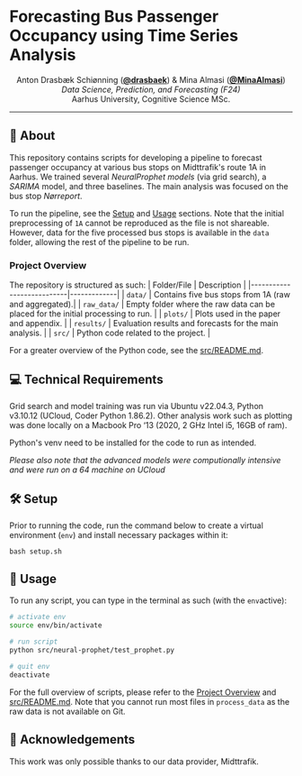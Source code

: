 # Forecasting Bus Passenger Occupancy using Time Series Analysis
<p align="center">
  Anton Drasbæk Schiønning (<strong><a href="https://github.com/drasbaek">@drasbaek</a></strong>) &
  Mina Almasi (<strong><a href="https://github.com/MinaAlmasi">@MinaAlmasi</a></strong>)<br>
  <em>Data Science, Prediction, and Forecasting (F24)</em>
  <br>
  Aarhus University, Cognitive Science MSc.
  <br>
</p>
<hr>

## 🚌 About 
This repository contains scripts for developing a pipeline to forecast passenger occupancy at various bus stops on Midttrafik's route 1A in Aarhus. We trained several *NeuralProphet models* (via grid search), a *SARIMA* model, and three baselines. The main analysis was focused on the bus stop *Nørreport*. 

To run the pipeline, see the [Setup](#️-setup) and [Usage](#-usage) sections. Note that the initial preprocessing of `1A` cannot be reproduced as the file is not shareable. However, data for the five processed bus stops is available in the `data` folder, allowing the rest of the pipeline to be run.

### Project Overview
The repository is structured as such: 
| Folder/File               | Description |
|---------------------------|-------------|
| `data/`                   | Contains five bus stops from 1A (raw and aggregated).|
| `raw_data/`               | Empty folder where the raw data can be placed for the initial processing to run. |
| `plots/`                  | Plots used in the paper and appendix. |
| `results/`                | Evaluation results and forecasts for the main analysis. |
| `src/`                    | Python code related to the project. |


For a greater overview of the Python code, see the [src/README.md](src/README.md).

## 💻 Technical Requirements
Grid search and model training was run via  Ubuntu v22.04.3, Python v3.10.12 (UCloud, Coder Python 1.86.2). Other analysis work such as plotting was done locally on a Macbook Pro ‘13 (2020, 2 GHz Intel i5, 16GB of ram). 

Python's venv need to be installed for the code to run as intended. 

*Please also note that the advanced models were computionally intensive and were run on a 64 machine on UCloud* 

## 🛠️ Setup
Prior to running the code, run the command below to create a virtual environment (`env`) and install necessary packages within it: 
```
bash setup.sh
```

##  🚀 Usage 
To run any script, you can type in the terminal as such (with the `env`active):
```bash
# activate env
source env/bin/activate

# run script
python src/neural-prophet/test_prophet.py

# quit env 
deactivate
```
For the full overview of scripts, please refer to the [Project Overview](#project-overview) and [src/README.md](src/README.md). Note that you cannot run most files in `process_data` as the raw data is not available on Git.

## 🌟 Acknowledgements 
This work was only possible thanks to our data provider, Midttrafik.